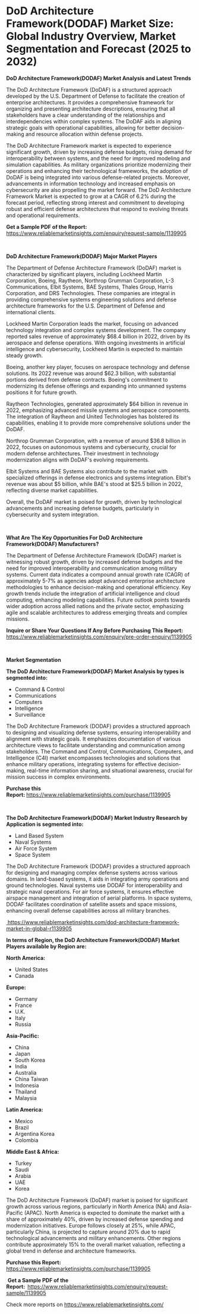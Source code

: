 <p><h1>DoD Architecture Framework(DODAF) Market Size: Global Industry Overview, Market Segmentation and Forecast (2025 to 2032)</h1></p><p><strong>DoD Architecture Framework(DODAF) Market Analysis and Latest Trends</strong></p>
<p><p>The DoD Architecture Framework (DoDAF) is a structured approach developed by the U.S. Department of Defense to facilitate the creation of enterprise architectures. It provides a comprehensive framework for organizing and presenting architecture descriptions, ensuring that all stakeholders have a clear understanding of the relationships and interdependencies within complex systems. The DoDAF aids in aligning strategic goals with operational capabilities, allowing for better decision-making and resource allocation within defense projects.</p><p>The DoD Architecture Framework market is expected to experience significant growth, driven by increasing defense budgets, rising demand for interoperability between systems, and the need for improved modeling and simulation capabilities. As military organizations prioritize modernizing their operations and enhancing their technological frameworks, the adoption of DoDAF is being integrated into various defense-related projects. Moreover, advancements in information technology and increased emphasis on cybersecurity are also propelling the market forward. The DoD Architecture Framework Market is expected to grow at a CAGR of 6.2% during the forecast period, reflecting strong interest and commitment to developing robust and efficient defense architectures that respond to evolving threats and operational requirements.</p></p>
<p><strong>Get a Sample PDF of the Report:&nbsp;</strong> <a href="https://www.reliablemarketinsights.com/enquiry/request-sample/1139905?utm_campaign=3552&utm_medium=2&utm_source=Github&utm_content=ia&utm_term=25032025&utm_id=dod-architecture-frameworkdodaf">https://www.reliablemarketinsights.com/enquiry/request-sample/1139905</a></p>
<p>&nbsp;</p>
<p><strong>DoD Architecture Framework(DODAF) Major Market Players</strong></p>
<p><p>The Department of Defense Architecture Framework (DoDAF) market is characterized by significant players, including Lockheed Martin Corporation, Boeing, Raytheon, Northrop Grumman Corporation, L-3 Communications, Elbit Systems, BAE Systems, Thales Group, Harris Corporation, and DRS Technologies. These companies are integral in providing comprehensive systems engineering solutions and defense architecture frameworks for the U.S. Department of Defense and international clients.</p><p>Lockheed Martin Corporation leads the market, focusing on advanced technology integration and complex systems development. The company reported sales revenue of approximately $68.4 billion in 2022, driven by its aerospace and defense operations. With ongoing investments in artificial intelligence and cybersecurity, Lockheed Martin is expected to maintain steady growth.</p><p>Boeing, another key player, focuses on aerospace technology and defense solutions. Its 2022 revenue was around $62.3 billion, with substantial portions derived from defense contracts. Boeing's commitment to modernizing its defense offerings and expanding into unmanned systems positions it for future growth.</p><p>Raytheon Technologies, generated approximately $64 billion in revenue in 2022, emphasizing advanced missile systems and aerospace components. The integration of Raytheon and United Technologies has bolstered its capabilities, enabling it to provide more comprehensive solutions under the DoDAF.</p><p>Northrop Grumman Corporation, with a revenue of around $36.8 billion in 2022, focuses on autonomous systems and cybersecurity, crucial for modern defense architectures. Their investment in technology modernization aligns with DoDAF's evolving requirements.</p><p>Elbit Systems and BAE Systems also contribute to the market with specialized offerings in defense electronics and systems integration. Elbit's revenue was about $5 billion, while BAE's stood at $25.5 billion in 2022, reflecting diverse market capabilities.</p><p>Overall, the DoDAF market is poised for growth, driven by technological advancements and increasing defense budgets, particularly in cybersecurity and system integration.</p></p>
<p>&nbsp;</p>
<p><strong>What Are The Key Opportunities For DoD Architecture Framework(DODAF) Manufacturers?</strong></p>
<p><p>The Department of Defense Architecture Framework (DoDAF) market is witnessing robust growth, driven by increased defense budgets and the need for improved interoperability and communication among military systems. Current data indicates a compound annual growth rate (CAGR) of approximately 5-7% as agencies adopt advanced enterprise architecture methodologies to enhance decision-making and operational efficiency. Key growth trends include the integration of artificial intelligence and cloud computing, enhancing modeling capabilities. Future outlook points towards wider adoption across allied nations and the private sector, emphasizing agile and scalable architectures to address emerging threats and complex missions.</p></p>
<p><strong>Inquire or Share Your Questions If Any Before Purchasing This Report:</strong> <a href="https://www.reliablemarketinsights.com/enquiry/pre-order-enquiry/1139905?utm_campaign=3552&utm_medium=2&utm_source=Github&utm_content=ia&utm_term=25032025&utm_id=dod-architecture-frameworkdodaf">https://www.reliablemarketinsights.com/enquiry/pre-order-enquiry/1139905</a></p>
<p>&nbsp;</p>
<p><strong>Market Segmentation</strong></p>
<p><strong>The DoD Architecture Framework(DODAF) Market Analysis by types is segmented into:</strong></p>
<p><ul><li>Command & Control</li><li>Communications</li><li>Computers</li><li>Intelligence</li><li>Surveillance</li></ul></p>
<p><p>The DoD Architecture Framework (DODAF) provides a structured approach to designing and visualizing defense systems, ensuring interoperability and alignment with strategic goals. It emphasizes documentation of various architecture views to facilitate understanding and communication among stakeholders. The Command and Control, Communications, Computers, and Intelligence (C4I) market encompasses technologies and solutions that enhance military operations, integrating systems for effective decision-making, real-time information sharing, and situational awareness, crucial for mission success in complex environments.</p></p>
<p><strong>Purchase this Report:&nbsp;</strong><a href="https://www.reliablemarketinsights.com/purchase/1139905?utm_campaign=3552&utm_medium=2&utm_source=Github&utm_content=ia&utm_term=25032025&utm_id=dod-architecture-frameworkdodaf">https://www.reliablemarketinsights.com/purchase/1139905</a></p>
<p>&nbsp;</p>
<p><strong>The DoD Architecture Framework(DODAF) Market Industry Research by Application is segmented into:</strong></p>
<p><ul><li>Land Based System</li><li>Naval Systems</li><li>Air Force System</li><li>Space System</li></ul></p>
<p><p>The DoD Architecture Framework (DODAF) provides a structured approach for designing and managing complex defense systems across various domains. In land-based systems, it aids in integrating army operations and ground technologies. Naval systems use DODAF for interoperability and strategic naval operations. For air force systems, it ensures effective airspace management and integration of aerial platforms. In space systems, DODAF facilitates coordination of satellite assets and space missions, enhancing overall defense capabilities across all military branches.</p></p>
<p><a href="https://www.reliablemarketinsights.com/dod-architecture-framework-market-in-global-r1139905?utm_campaign=3552&utm_medium=2&utm_source=Github&utm_content=ia&utm_term=25032025&utm_id=dod-architecture-frameworkdodaf">&nbsp;https://www.reliablemarketinsights.com/dod-architecture-framework-market-in-global-r1139905</a></p>
<p><strong>In terms of Region, the DoD Architecture Framework(DODAF) Market Players available by Region are:</strong></p>
<p>
    <p> <strong> North America: </strong>
        <ul>
            <li>United States</li>
            <li>Canada</li>
        </ul>
        </p> 
    <p> <strong> Europe: </strong>
        <ul>
            <li>Germany</li>
            <li>France</li>
            <li>U.K.</li>
            <li>Italy</li>
            <li>Russia</li>
        </ul>
        </p> 
    <p> <strong> Asia-Pacific: </strong>
        <ul>
            <li>China</li>
            <li>Japan</li>
            <li>South Korea</li>
            <li>India</li>
            <li>Australia</li>
            <li>China Taiwan</li>
            <li>Indonesia</li>
            <li>Thailand</li>
            <li>Malaysia</li>
        </ul>
        </p> 
    <p> <strong> Latin America: </strong>
        <ul>
            <li>Mexico</li>
            <li>Brazil</li>
            <li>Argentina Korea</li>
            <li>Colombia</li>
        </ul>
        </p> 
    <p> <strong> Middle East & Africa: </strong>
        <ul>
            <li>Turkey</li>
            <li>Saudi</li>
            <li>Arabia</li>
            <li>UAE</li>
            <li>Korea</li>
        </ul>
    </p>
    </p>
<p><p>The DoD Architecture Framework (DoDAF) market is poised for significant growth across various regions, particularly in North America (NA) and Asia-Pacific (APAC). North America is expected to dominate the market with a share of approximately 40%, driven by increased defense spending and modernization initiatives. Europe follows closely at 25%, while APAC, particularly China, is projected to capture around 20% due to rapid technological advancements and military enhancements. Other regions contribute approximately 15% to the overall market valuation, reflecting a global trend in defense and architecture frameworks.</p></p>
<p><strong>Purchase this Report: </strong><a href="https://www.reliablemarketinsights.com/purchase/1139905?utm_campaign=3552&utm_medium=2&utm_source=Github&utm_content=ia&utm_term=25032025&utm_id=dod-architecture-frameworkdodaf">https://www.reliablemarketinsights.com/purchase/1139905</a></p>
<p>&nbsp;<strong>Get a Sample PDF of the Report:&nbsp;&nbsp;</strong><a href="https://www.reliablemarketinsights.com/enquiry/request-sample/1139905?utm_campaign=3552&utm_medium=2&utm_source=Github&utm_content=ia&utm_term=25032025&utm_id=dod-architecture-frameworkdodaf">https://www.reliablemarketinsights.com/enquiry/request-sample/1139905</a></p>
<p><strong></strong></p>
<p>Check more reports on <a href="https://www.reliablemarketinsights.com/?utm_campaign=3552&utm_medium=2&utm_source=Github&utm_content=ia&utm_term=25032025&utm_id=dod-architecture-frameworkdodaf">https://www.reliablemarketinsights.com/</a></p>